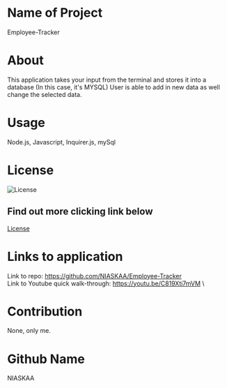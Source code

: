 # Name of Project
Employee-Tracker

# About
This application takes your input from the terminal and stores it into a database (In this case, it's MYSQL)
User is able to add in new data as well change the selected data. 

# Usage
Node.js, Javascript, Inquirer.js, mySql

# License
![License](https://img.shields.io/badge/license-MIT-blue.svg "License Badge")
## Find out more clicking link below 
[License](https://opensource.org/licenses/MIT)

# Links to application
Link to repo: https://github.com/NIASKAA/Employee-Tracker \
Link to Youtube quick walk-through: https://youtu.be/C819Xti7mVM \

# Contribution 
None, only me. 

# Github Name
NIASKAA
